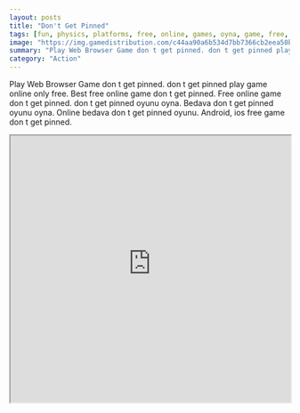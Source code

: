 ```yaml
---
layout: posts
title: "Don't Get Pinned"
tags: [fun, physics, platforms, free, online, games, oyna, game, free, games, play, play, games]
image: "https://img.gamedistribution.com/c44aa90a6b534d7bb7366cb2eea50b12.jpg"
summary: "Play Web Browser Game don t get pinned. don t get pinned play game online only free. Best free online game don t get pinned. Free online game don t get pinned. don t get pinned oyunu oyna. Bedava don t get pinned oyunu oyna. Online bedava don t get pinned oyunu. Android, ios free game don t get pinned."
category: "Action"
---
```


Play Web Browser Game don t get pinned. don t get pinned play game online only free. Best free online game don t get pinned. Free online game don t get pinned. don t get pinned oyunu oyna. Bedava don t get pinned oyunu oyna. Online bedava don t get pinned oyunu. Android, ios free game don t get pinned.

<iframe width="100%" height="480px;" src="https://html5.gamedistribution.com/c44aa90a6b534d7bb7366cb2eea50b12/"></iframe>